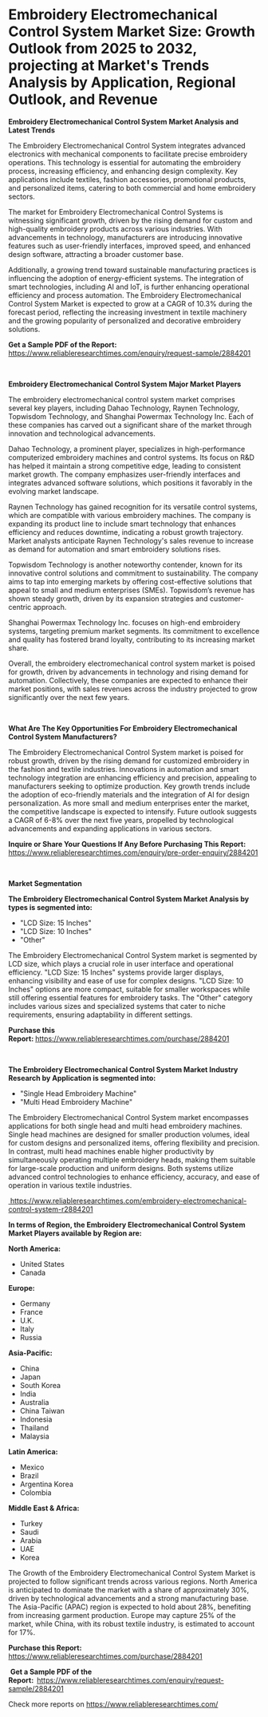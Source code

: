 <p><h1>Embroidery Electromechanical Control System Market Size: Growth Outlook from 2025 to 2032, projecting at Market's Trends Analysis by Application, Regional Outlook, and Revenue</h1></p><p><strong>Embroidery Electromechanical Control System Market Analysis and Latest Trends</strong></p>
<p><p>The Embroidery Electromechanical Control System integrates advanced electronics with mechanical components to facilitate precise embroidery operations. This technology is essential for automating the embroidery process, increasing efficiency, and enhancing design complexity. Key applications include textiles, fashion accessories, promotional products, and personalized items, catering to both commercial and home embroidery sectors.</p><p>The market for Embroidery Electromechanical Control Systems is witnessing significant growth, driven by the rising demand for custom and high-quality embroidery products across various industries. With advancements in technology, manufacturers are introducing innovative features such as user-friendly interfaces, improved speed, and enhanced design software, attracting a broader customer base. </p><p>Additionally, a growing trend toward sustainable manufacturing practices is influencing the adoption of energy-efficient systems. The integration of smart technologies, including AI and IoT, is further enhancing operational efficiency and process automation. The Embroidery Electromechanical Control System Market is expected to grow at a CAGR of 10.3% during the forecast period, reflecting the increasing investment in textile machinery and the growing popularity of personalized and decorative embroidery solutions.</p></p>
<p><strong>Get a Sample PDF of the Report:&nbsp;</strong> <a href="https://www.reliableresearchtimes.com/enquiry/request-sample/2884201?utm_campaign=2583&utm_medium=2&utm_source=Github&utm_content=ia&utm_term=13032025&utm_id=embroidery-electromechanical-control-system">https://www.reliableresearchtimes.com/enquiry/request-sample/2884201</a></p>
<p>&nbsp;</p>
<p><strong>Embroidery Electromechanical Control System Major Market Players</strong></p>
<p><p>The embroidery electromechanical control system market comprises several key players, including Dahao Technology, Raynen Technology, Topwisdom Technology, and Shanghai Powermax Technology Inc. Each of these companies has carved out a significant share of the market through innovation and technological advancements.</p><p>Dahao Technology, a prominent player, specializes in high-performance computerized embroidery machines and control systems. Its focus on R&D has helped it maintain a strong competitive edge, leading to consistent market growth. The company emphasizes user-friendly interfaces and integrates advanced software solutions, which positions it favorably in the evolving market landscape.</p><p>Raynen Technology has gained recognition for its versatile control systems, which are compatible with various embroidery machines. The company is expanding its product line to include smart technology that enhances efficiency and reduces downtime, indicating a robust growth trajectory. Market analysts anticipate Raynen Technology's sales revenue to increase as demand for automation and smart embroidery solutions rises.</p><p>Topwisdom Technology is another noteworthy contender, known for its innovative control solutions and commitment to sustainability. The company aims to tap into emerging markets by offering cost-effective solutions that appeal to small and medium enterprises (SMEs). Topwisdom’s revenue has shown steady growth, driven by its expansion strategies and customer-centric approach.</p><p>Shanghai Powermax Technology Inc. focuses on high-end embroidery systems, targeting premium market segments. Its commitment to excellence and quality has fostered brand loyalty, contributing to its increasing market share. </p><p>Overall, the embroidery electromechanical control system market is poised for growth, driven by advancements in technology and rising demand for automation. Collectively, these companies are expected to enhance their market positions, with sales revenues across the industry projected to grow significantly over the next few years.</p></p>
<p>&nbsp;</p>
<p><strong>What Are The Key Opportunities For Embroidery Electromechanical Control System Manufacturers?</strong></p>
<p><p>The Embroidery Electromechanical Control System market is poised for robust growth, driven by the rising demand for customized embroidery in the fashion and textile industries. Innovations in automation and smart technology integration are enhancing efficiency and precision, appealing to manufacturers seeking to optimize production. Key growth trends include the adoption of eco-friendly materials and the integration of AI for design personalization. As more small and medium enterprises enter the market, the competitive landscape is expected to intensify. Future outlook suggests a CAGR of 6-8% over the next five years, propelled by technological advancements and expanding applications in various sectors.</p></p>
<p><strong>Inquire or Share Your Questions If Any Before Purchasing This Report:</strong> <a href="https://www.reliableresearchtimes.com/enquiry/pre-order-enquiry/2884201?utm_campaign=2583&utm_medium=2&utm_source=Github&utm_content=ia&utm_term=13032025&utm_id=embroidery-electromechanical-control-system">https://www.reliableresearchtimes.com/enquiry/pre-order-enquiry/2884201</a></p>
<p>&nbsp;</p>
<p><strong>Market Segmentation</strong></p>
<p><strong>The Embroidery Electromechanical Control System Market Analysis by types is segmented into:</strong></p>
<p><ul><li>"LCD Size: 15 Inches"</li><li>"LCD Size: 10 Inches"</li><li>"Other"</li></ul></p>
<p><p>The Embroidery Electromechanical Control System market is segmented by LCD size, which plays a crucial role in user interface and operational efficiency. "LCD Size: 15 Inches" systems provide larger displays, enhancing visibility and ease of use for complex designs. "LCD Size: 10 Inches" options are more compact, suitable for smaller workspaces while still offering essential features for embroidery tasks. The "Other" category includes various sizes and specialized systems that cater to niche requirements, ensuring adaptability in different settings.</p></p>
<p><strong>Purchase this Report:&nbsp;</strong><a href="https://www.reliableresearchtimes.com/purchase/2884201?utm_campaign=2583&utm_medium=2&utm_source=Github&utm_content=ia&utm_term=13032025&utm_id=embroidery-electromechanical-control-system">https://www.reliableresearchtimes.com/purchase/2884201</a></p>
<p>&nbsp;</p>
<p><strong>The Embroidery Electromechanical Control System Market Industry Research by Application is segmented into:</strong></p>
<p><ul><li>"Single Head Embroidery Machine"</li><li>"Multi Head Embroidery Machine"</li></ul></p>
<p><p>The Embroidery Electromechanical Control System market encompasses applications for both single head and multi head embroidery machines. Single head machines are designed for smaller production volumes, ideal for custom designs and personalized items, offering flexibility and precision. In contrast, multi head machines enable higher productivity by simultaneously operating multiple embroidery heads, making them suitable for large-scale production and uniform designs. Both systems utilize advanced control technologies to enhance efficiency, accuracy, and ease of operation in various textile industries.</p></p>
<p><a href="https://www.reliableresearchtimes.com/embroidery-electromechanical-control-system-r2884201?utm_campaign=2583&utm_medium=2&utm_source=Github&utm_content=ia&utm_term=13032025&utm_id=embroidery-electromechanical-control-system">&nbsp;https://www.reliableresearchtimes.com/embroidery-electromechanical-control-system-r2884201</a></p>
<p><strong>In terms of Region, the Embroidery Electromechanical Control System Market Players available by Region are:</strong></p>
<p>
    <p> <strong> North America: </strong>
        <ul>
            <li>United States</li>
            <li>Canada</li>
        </ul>
        </p> 
    <p> <strong> Europe: </strong>
        <ul>
            <li>Germany</li>
            <li>France</li>
            <li>U.K.</li>
            <li>Italy</li>
            <li>Russia</li>
        </ul>
        </p> 
    <p> <strong> Asia-Pacific: </strong>
        <ul>
            <li>China</li>
            <li>Japan</li>
            <li>South Korea</li>
            <li>India</li>
            <li>Australia</li>
            <li>China Taiwan</li>
            <li>Indonesia</li>
            <li>Thailand</li>
            <li>Malaysia</li>
        </ul>
        </p> 
    <p> <strong> Latin America: </strong>
        <ul>
            <li>Mexico</li>
            <li>Brazil</li>
            <li>Argentina Korea</li>
            <li>Colombia</li>
        </ul>
        </p> 
    <p> <strong> Middle East & Africa: </strong>
        <ul>
            <li>Turkey</li>
            <li>Saudi</li>
            <li>Arabia</li>
            <li>UAE</li>
            <li>Korea</li>
        </ul>
    </p>
    </p>
<p><p>The Growth of the Embroidery Electromechanical Control System Market is projected to follow significant trends across various regions. North America is anticipated to dominate the market with a share of approximately 30%, driven by technological advancements and a strong manufacturing base. The Asia-Pacific (APAC) region is expected to hold about 28%, benefiting from increasing garment production. Europe may capture 25% of the market, while China, with its robust textile industry, is estimated to account for 17%.</p></p>
<p><strong>Purchase this Report: </strong><a href="https://www.reliableresearchtimes.com/purchase/2884201?utm_campaign=2583&utm_medium=2&utm_source=Github&utm_content=ia&utm_term=13032025&utm_id=embroidery-electromechanical-control-system">https://www.reliableresearchtimes.com/purchase/2884201</a></p>
<p>&nbsp;<strong>Get a Sample PDF of the Report:&nbsp;&nbsp;</strong><a href="https://www.reliableresearchtimes.com/enquiry/request-sample/2884201?utm_campaign=2583&utm_medium=2&utm_source=Github&utm_content=ia&utm_term=13032025&utm_id=embroidery-electromechanical-control-system">https://www.reliableresearchtimes.com/enquiry/request-sample/2884201</a></p>
<p><strong></strong></p>
<p>Check more reports on <a href="https://www.reliableresearchtimes.com/?utm_campaign=2583&utm_medium=2&utm_source=Github&utm_content=ia&utm_term=13032025&utm_id=embroidery-electromechanical-control-system">https://www.reliableresearchtimes.com/</a></p>